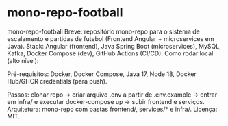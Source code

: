 # mono-repo-football

mono-repo-football
Breve: repositório mono-repo para o sistema de escalamento e partidas de futebol (Frontend Angular + microservices em Java).
Stack: Angular (frontend), Java Spring Boot (microservices), MySQL, Kafka, Docker Compose (dev), GitHub Actions (CI/CD).
Como rodar local (alto nível):

Pré-requisitos: Docker, Docker Compose, Java 17, Node 18, Docker Hub/GHCR credentials (para push).

Passos: clonar repo → criar arquivo .env a partir de .env.example → entrar em infra/ e executar docker-compose up → subir frontend e serviços.
Arquitetura: mono-repo com pastas frontend/, services/* e infra/.
Licença: MIT.
